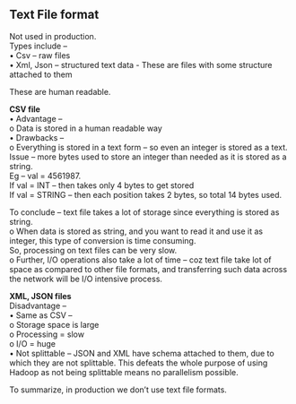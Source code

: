 ## Text File format
Not used in production. <br>
Types include – <br>
•	Csv – raw files <br>
•	Xml, Json – structured text data - These are files with some structure attached to them <br>

These are human readable. <br>

**CSV file** <br>
•	Advantage – <br>
o	Data is stored in a human readable way <br>
•	Drawbacks – <br>
o	Everything is stored in a text form – so even an integer is stored as a text. <br>
Issue – more bytes used to store an integer than needed as it is stored as a string. <br>
Eg – val = 4561987. <br>
If val = INT – then takes only 4 bytes to get stored <br>
If val = STRING – then each position takes 2 bytes, so total 14 bytes used. <br>

To conclude – text file takes a lot of storage since everything is stored as string. <br>
o	When data is stored as string, and you want to read it and use it as integer, this type of conversion is time consuming. <br> 
So, processing on text files can be very slow. <br>
o	Further, I/O operations also take a lot of time – coz text file take lot of space as compared to other file formats, and transferring such data across the network will be I/O intensive process. <br>


**XML, JSON files** <br>
Disadvantage – <br>
•	Same as CSV – <br>
o	Storage space is large <br>
o	Processing = slow <br>
o	I/O = huge <br>
•	Not splittable – JSON and XML have schema attached to them, due to which they are not splittable. This defeats the whole purpose of using Hadoop as not being splittable means no parallelism possible. <br>

To summarize, in production we don’t use text file formats. <br>